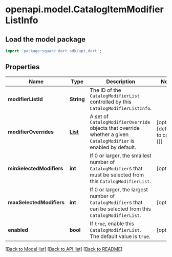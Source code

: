 # openapi.model.CatalogItemModifierListInfo

## Load the model package
```dart
import 'package:square_dart_sdk/api.dart';
```

## Properties
Name | Type | Description | Notes
------------ | ------------- | ------------- | -------------
**modifierListId** | **String** | The ID of the `CatalogModifierList` controlled by this `CatalogModifierListInfo`. | 
**modifierOverrides** | [**List<CatalogModifierOverride>**](CatalogModifierOverride.md) | A set of `CatalogModifierOverride` objects that override whether a given `CatalogModifier` is enabled by default. | [optional] [default to const []]
**minSelectedModifiers** | **int** | If 0 or larger, the smallest number of `CatalogModifier`s that must be selected from this `CatalogModifierList`. | [optional] 
**maxSelectedModifiers** | **int** | If 0 or larger, the largest number of `CatalogModifier`s that can be selected from this `CatalogModifierList`. | [optional] 
**enabled** | **bool** | If `true`, enable this `CatalogModifierList`. The default value is `true`. | [optional] 

[[Back to Model list]](../README.md#documentation-for-models) [[Back to API list]](../README.md#documentation-for-api-endpoints) [[Back to README]](../README.md)


